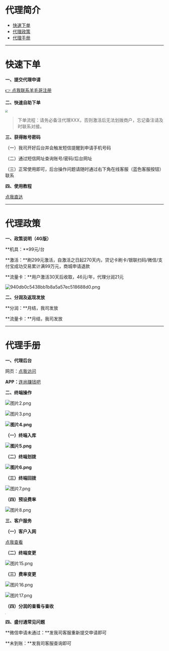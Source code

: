 # 代理简介

- [快速下单](#快速下单)
- [代理政策](#代理政策)
- [代理手册](#代理手册)

---

# 快速下单

**一、提交代理申请**

[👉 点我联系羊毛哥注册](http://u.zjkmkj.com/unVf1 )

**二、快速自助下单**

[<img src="https://cos.zjkmkj.com/media/2024/08/20/c52fd771c34fdb7615b7d967e2f43dfd-2.webp" style="zoom:50%;" />](http://kmshop.zjkmkj.com/pages/goods_details/index?id=21)

> 下单流程：请务必备注代理XXX，否则激活后无法划拨商户，忘记备注请及时联系对接。

**三、获得账号密码**

（一）我司开好后台并会触发短信提醒到申请手机号码

（二）通过短信网址查询账号/密码/后台网址

（三）正常使用即可，后台操作问题请随时通过右下角在线客服（蓝色客服按钮）联系

**四、使用教程**

[点我直达](tool/sft.md)

---

# 代理政策

**一、政策说明（4G版）**

**机具：**99元/台

**激活：**刷299元激活，自激活之日起270天内，贷记卡刷卡/银联扫码/微信/支付宝成功交易累计满99万元，商城申请退款

**流量卡：**用户激活30天后收取，46元/年，代理分润21元

![940db0c5438bb1b8a5a57ec518688d0.png](https://cos.zjkmkj.com/media/2024/08/20/2fe31d72e72230e85291742e6a23c0ac-2.webp)

**二、分润及返现发放**

**分润：**月结，我司发放

**流量卡：**月结，我司发放

---

# 代理手册

**一、代理后台**

网页：[点我访问](http://msp.shengpay.com/msp-web/common/main/index.do)

**APP：**[连尚赚钱吧](http://z.shengpay.com/)

**二、终端操作**

![图片2.png](https://cos.zjkmkj.com/media/2024/08/20/3df57057d46112a39d77fa8d07d17423-2.webp)

![图片3.png](https://cos.zjkmkj.com/media/2024/08/20/5686f54371d6775aaafbf33862430001-2.webp)

**![图片4.png](https://cos.zjkmkj.com/media/2024/08/20/359d1541412c9f3dce9e5cb93b59f0d3-2.webp)**

**（一）终端入库**

**![图片5.png](https://cos.zjkmkj.com/media/2024/08/20/cda4a3f4cbb2190f488e1be97e72ca66-2.webp)**

**（二）终端划拨**

**![图片6.png](https://cos.zjkmkj.com/media/2024/08/20/afa03abe0cfd36322870200ab1ebd80e-2.webp)**

**（三）终端回拨**

![图片7.png](https://cos.zjkmkj.com/media/2024/08/20/db94f7f80d976930b55e2b01f5b1ee2a-2.webp)

**（四）预设费率**

![图片8.png](https://cos.zjkmkj.com/media/2024/08/20/4d5767dfc65999a3a0e0c2a49db8b714-2.webp)

**三、客户服务**

**（一）客户入网**

[点我查看](tool/sft.md)

**（二）终端变更**

![图片15.png](https://cos.zjkmkj.com/media/2024/08/20/0ad4a35b4b5fc56a69b1e46e234d640c-2.webp)

**（三）费率变更**

![图片16.png](https://cos.zjkmkj.com/media/2024/08/20/6208869708f1396881cd9f1890809543-2.webp)

![图片17.png](https://cos.zjkmkj.com/media/2024/08/20/cc5260cd071d8d40f3cd6836dfb412ad-2.webp)

**（四）分润的查看与查收**

<img src="https://cos.zjkmkj.com/media/2024/08/20/89f00e325d554cfa24059b7fe55d0be2-2.webp" style="zoom:14%;" />

**四、盛付通常见问题**

**微信申请未通过：**发我司客服重新提交申请即可

**未到账：**发我司客服查询即可

